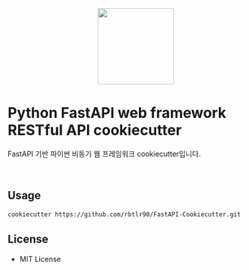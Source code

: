 <p align="center">
    <image height="150" src="./image/fastapi.png">
</p>

# Python FastAPI web framework RESTful API cookiecutter

FastAPI 기반 파이썬 비동기 웹 프레임워크 cookiecutter입니다.

</br>

## Usage
```
cookiecutter https://github.com/rbtlr90/FastAPI-Cookiecutter.git
```

## License
- MIT License
